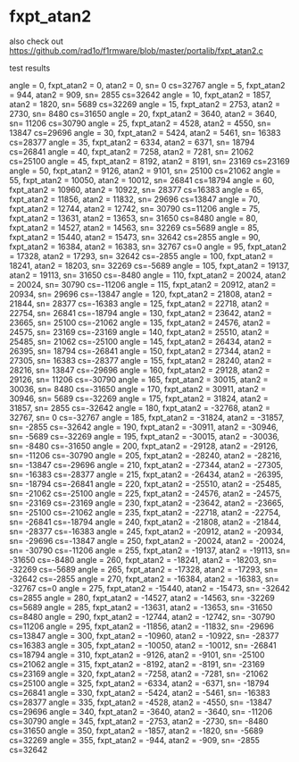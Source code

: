 # fxpt_atan2
also check out https://github.com/rad1o/f1rmware/blob/master/portalib/fxpt_atan2.c

test results


angle = 0, fxpt_atan2 = 0, atan2 = 0, sn= 0 cs=32767
 angle = 5, fxpt_atan2 = 944, atan2 = 909, sn= 2855 cs=32642
 angle = 10, fxpt_atan2 = 1857, atan2 = 1820, sn= 5689 cs=32269
 angle = 15, fxpt_atan2 = 2753, atan2 = 2730, sn= 8480 cs=31650
 angle = 20, fxpt_atan2 = 3640, atan2 = 3640, sn= 11206 cs=30790
 angle = 25, fxpt_atan2 = 4528, atan2 = 4550, sn= 13847 cs=29696
 angle = 30, fxpt_atan2 = 5424, atan2 = 5461, sn= 16383 cs=28377
 angle = 35, fxpt_atan2 = 6334, atan2 = 6371, sn= 18794 cs=26841
 angle = 40, fxpt_atan2 = 7258, atan2 = 7281, sn= 21062 cs=25100
 angle = 45, fxpt_atan2 = 8192, atan2 = 8191, sn= 23169 cs=23169
 angle = 50, fxpt_atan2 = 9126, atan2 = 9101, sn= 25100 cs=21062
 angle = 55, fxpt_atan2 = 10050, atan2 = 10012, sn= 26841 cs=18794
 angle = 60, fxpt_atan2 = 10960, atan2 = 10922, sn= 28377 cs=16383
 angle = 65, fxpt_atan2 = 11856, atan2 = 11832, sn= 29696 cs=13847
 angle = 70, fxpt_atan2 = 12744, atan2 = 12742, sn= 30790 cs=11206
 angle = 75, fxpt_atan2 = 13631, atan2 = 13653, sn= 31650 cs=8480
 angle = 80, fxpt_atan2 = 14527, atan2 = 14563, sn= 32269 cs=5689
 angle = 85, fxpt_atan2 = 15440, atan2 = 15473, sn= 32642 cs=2855
 angle = 90, fxpt_atan2 = 16384, atan2 = 16383, sn= 32767 cs=0
 angle = 95, fxpt_atan2 = 17328, atan2 = 17293, sn= 32642 cs=-2855
 angle = 100, fxpt_atan2 = 18241, atan2 = 18203, sn= 32269 cs=-5689
 angle = 105, fxpt_atan2 = 19137, atan2 = 19113, sn= 31650 cs=-8480
 angle = 110, fxpt_atan2 = 20024, atan2 = 20024, sn= 30790 cs=-11206
 angle = 115, fxpt_atan2 = 20912, atan2 = 20934, sn= 29696 cs=-13847
 angle = 120, fxpt_atan2 = 21808, atan2 = 21844, sn= 28377 cs=-16383
 angle = 125, fxpt_atan2 = 22718, atan2 = 22754, sn= 26841 cs=-18794
 angle = 130, fxpt_atan2 = 23642, atan2 = 23665, sn= 25100 cs=-21062
 angle = 135, fxpt_atan2 = 24576, atan2 = 24575, sn= 23169 cs=-23169
 angle = 140, fxpt_atan2 = 25510, atan2 = 25485, sn= 21062 cs=-25100
 angle = 145, fxpt_atan2 = 26434, atan2 = 26395, sn= 18794 cs=-26841
 angle = 150, fxpt_atan2 = 27344, atan2 = 27305, sn= 16383 cs=-28377
 angle = 155, fxpt_atan2 = 28240, atan2 = 28216, sn= 13847 cs=-29696
 angle = 160, fxpt_atan2 = 29128, atan2 = 29126, sn= 11206 cs=-30790
 angle = 165, fxpt_atan2 = 30015, atan2 = 30036, sn= 8480 cs=-31650
 angle = 170, fxpt_atan2 = 30911, atan2 = 30946, sn= 5689 cs=-32269
 angle = 175, fxpt_atan2 = 31824, atan2 = 31857, sn= 2855 cs=-32642
 angle = 180, fxpt_atan2 = -32768, atan2 = 32767, sn= 0 cs=-32767
 angle = 185, fxpt_atan2 = -31824, atan2 = -31857, sn= -2855 cs=-32642
 angle = 190, fxpt_atan2 = -30911, atan2 = -30946, sn= -5689 cs=-32269
 angle = 195, fxpt_atan2 = -30015, atan2 = -30036, sn= -8480 cs=-31650
 angle = 200, fxpt_atan2 = -29128, atan2 = -29126, sn= -11206 cs=-30790
 angle = 205, fxpt_atan2 = -28240, atan2 = -28216, sn= -13847 cs=-29696
 angle = 210, fxpt_atan2 = -27344, atan2 = -27305, sn= -16383 cs=-28377
 angle = 215, fxpt_atan2 = -26434, atan2 = -26395, sn= -18794 cs=-26841
 angle = 220, fxpt_atan2 = -25510, atan2 = -25485, sn= -21062 cs=-25100
 angle = 225, fxpt_atan2 = -24576, atan2 = -24575, sn= -23169 cs=-23169
 angle = 230, fxpt_atan2 = -23642, atan2 = -23665, sn= -25100 cs=-21062
 angle = 235, fxpt_atan2 = -22718, atan2 = -22754, sn= -26841 cs=-18794
 angle = 240, fxpt_atan2 = -21808, atan2 = -21844, sn= -28377 cs=-16383
 angle = 245, fxpt_atan2 = -20912, atan2 = -20934, sn= -29696 cs=-13847
 angle = 250, fxpt_atan2 = -20024, atan2 = -20024, sn= -30790 cs=-11206
 angle = 255, fxpt_atan2 = -19137, atan2 = -19113, sn= -31650 cs=-8480
 angle = 260, fxpt_atan2 = -18241, atan2 = -18203, sn= -32269 cs=-5689
 angle = 265, fxpt_atan2 = -17328, atan2 = -17293, sn= -32642 cs=-2855
 angle = 270, fxpt_atan2 = -16384, atan2 = -16383, sn= -32767 cs=0
 angle = 275, fxpt_atan2 = -15440, atan2 = -15473, sn= -32642 cs=2855
 angle = 280, fxpt_atan2 = -14527, atan2 = -14563, sn= -32269 cs=5689
 angle = 285, fxpt_atan2 = -13631, atan2 = -13653, sn= -31650 cs=8480
 angle = 290, fxpt_atan2 = -12744, atan2 = -12742, sn= -30790 cs=11206
 angle = 295, fxpt_atan2 = -11856, atan2 = -11832, sn= -29696 cs=13847
 angle = 300, fxpt_atan2 = -10960, atan2 = -10922, sn= -28377 cs=16383
 angle = 305, fxpt_atan2 = -10050, atan2 = -10012, sn= -26841 cs=18794
 angle = 310, fxpt_atan2 = -9126, atan2 = -9101, sn= -25100 cs=21062
 angle = 315, fxpt_atan2 = -8192, atan2 = -8191, sn= -23169 cs=23169
 angle = 320, fxpt_atan2 = -7258, atan2 = -7281, sn= -21062 cs=25100
 angle = 325, fxpt_atan2 = -6334, atan2 = -6371, sn= -18794 cs=26841
 angle = 330, fxpt_atan2 = -5424, atan2 = -5461, sn= -16383 cs=28377
 angle = 335, fxpt_atan2 = -4528, atan2 = -4550, sn= -13847 cs=29696
 angle = 340, fxpt_atan2 = -3640, atan2 = -3640, sn= -11206 cs=30790
 angle = 345, fxpt_atan2 = -2753, atan2 = -2730, sn= -8480 cs=31650
 angle = 350, fxpt_atan2 = -1857, atan2 = -1820, sn= -5689 cs=32269
 angle = 355, fxpt_atan2 = -944, atan2 = -909, sn= -2855 cs=32642

